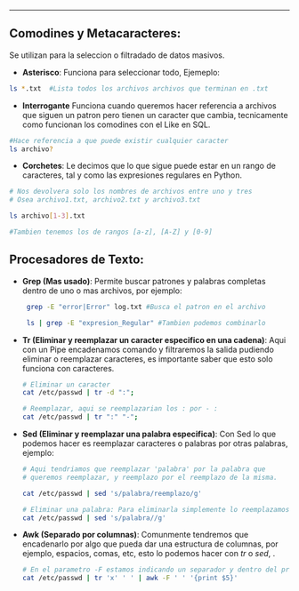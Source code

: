 
---
## Comodines y Metacaracteres:
Se utilizan para la seleccion o filtradado de datos masivos. 

- **Asterisco**:
	 Funciona para seleccionar todo, Ejemeplo:
```bash
ls *.txt  #Lista todos los archivos archivos que terminan en .txt
```

- **Interrogante**
	 Funciona cuando queremos hacer referencia a archivos que siguen un patron pero tienen un caracter que cambia, tecnicamente como funcionan los comodines con el Like en SQL.
```bash
#Hace referencia a que puede existir cualquier caracter
ls archivo? 
```

- **Corchetes**:
	 Le decimos que lo que sigue puede estar en un rango de caracteres, tal y como las expresiones regulares en Python.
```bash
# Nos devolvera solo los nombres de archivos entre uno y tres
# Osea archivo1.txt, archivo2.txt y archivo3.txt

ls archivo[1-3].txt

#Tambien tenemos los de rangos [a-z], [A-Z] y [0-9]
```


## Procesadores de Texto:

- **Grep (Mas usado)**:
	 Permite buscar patrones y palabras completas dentro de uno o mas archivos, por ejemplo:
	 
	```bash
	 grep -E "error|Error" log.txt #Busca el patron en el archivo   

	 ls | grep -E "expresion_Regular" #Tambien podemos combinarlo
	```

- **Tr (Eliminar y reemplazar un caracter especifico en una cadena)**:
	 Aqui con un Pipe encadenamos comando y filtraremos la salida pudiendo eliminar o reemplazar caracteres, es importante saber que esto solo funciona con caracteres.
	 
	```bash
	# Eliminar un caracter
	cat /etc/passwd | tr -d ":"; 

	# Reemplazar, aqui se reemplazarian los : por - :
	cat /etc/passwd | tr ":" "-"; 
	```


- **Sed (Eliminar y reemplazar una palabra especifica)**:
	 Con Sed lo que podemos  hacer es reemplazar caracteres o palabras por otras palabras, ejemplo:
	```bash
	# Aqui tendriamos que reemplazar 'palabra' por la palabra que  
	# queremos reemplazar, y reemplazo por el reemplazo de la misma.
	
	cat /etc/passwd | sed 's/palabra/reemplazo/g'	

	# Eliminar una palabra: Para eliminarla simplemente lo reemplazamos por algo vacio
	cat /etc/passwd | sed 's/palabra//g'	
	```

- **Awk (Separado por columnas)**:
	 Comunmente tendremos que encadenarlo por algo que pueda dar una estructura de columnas, por ejemplo, espacios, comas, etc, esto lo podemos hacer con *tr* o *sed*, .
	```bash
	# En el parametro -F estamos indicando un separador y dentro del print ira el numero de la columna que queremos ver
	cat /etc/passwd | tr 'x' ' ' | awk -F ' ' '{print $5}' 
	```
	





























